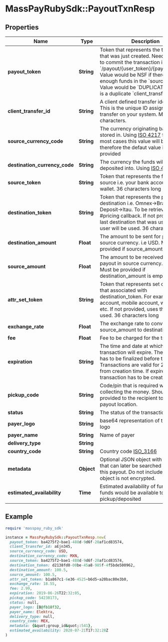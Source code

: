 # MassPayRubySdk::PayoutTxnResp

## Properties

| Name | Type | Description | Notes |
| ---- | ---- | ----------- | ----- |
| **payout_token** | **String** | Token that represents the transaction that was just created. Need to be used to commit the transaction in &#x60;/payout/{user_token}/{payout_token}&#x60;. Value would be NSF if there are not enough funds in the &#x60;source_token&#x60;. Value would be &#x60;DUPLICATE&#x60; if there is a duplicate &#x60;client_transfer_id&#x60;. |  |
| **client_transfer_id** | **String** | A client defined transfer identifier. This is the unique ID assigned to the transfer on your system. Max 50 characters. |  |
| **source_currency_code** | **String** | The currency originating balance is stored in. Using [ISO 4217](https://en.wikipedia.org/wiki/ISO_4217) format. In most cases this value will be USD, and therefore the defaut value if none is provided |  |
| **destination_currency_code** | **String** | The currency the funds will be deposited into. Using [ISO 4217](https://en.wikipedia.org/wiki/ISO_4217) format |  |
| **source_token** | **String** | Token that represents the funding source i.e. your bank account, user&#39;s wallet. 36 characters long |  |
| **destination_token** | **String** | Token that represents the payout destination i.e. Omnex-&gt;Brazil-&gt;Bank Deposit-&gt;Itau. To be retrieved from the #pricing callback. If not provided, the last destination that was used for this user will be used. 36 characters long |  |
| **destination_amount** | **Float** | The amount to be sent for payout in source currency. i.e USD. Must be provided if source_amount is empty |  |
| **source_amount** | **Float** | The amount to be received by the payout in source currency. i.e USD. Must be provided if destination_amount is empty |  |
| **attr_set_token** | **String** | Token that represents set of attributes that associated with destination_token. For example, bank account, mobile account, wallet id, etc. If not provided, uses the last one used. 36 characters long |  |
| **exchange_rate** | **Float** | The exchange rate to convert source_amount to destination_amount |  |
| **fee** | **Float** | Fee to be charged for the transaction |  |
| **expiration** | **String** | The time and date at which the transaction will expire. The transaction has to be finalized before this time. Transactions are valid for 2 minutes from creation time. If expired, a new transaction has to be created. |  |
| **pickup_code** | **String** | Code/pin that is required when collecting the money. Should be provided to the recipient to present to payout location. |  |
| **status** | **String** | The status of the transaction |  |
| **payer_logo** | **String** | base64 representation of the payer logo | [optional] |
| **payer_name** | **String** | Name of payer | [optional] |
| **delivery_type** | **String** |  | [optional] |
| **country_code** | **String** | Country code [ISO_3166](https://en.wikipedia.org/wiki/ISO_3166-1_alpha-3) | [optional] |
| **metadata** | **Object** | Optional JSON object with attributes that can later be searched to locate this payout. Do not include PII as this object is not encrypted. | [optional] |
| **estimated_availability** | **Time** | Estimated availability of funds. When funds would be available to pickup/deposited |  |

## Example

```ruby
require 'masspay_ruby_sdk'

instance = MassPayRubySdk::PayoutTxnResp.new(
  payout_token: ba4275f2-bae1-488d-9d6f-20af1cd83574,
  client_transfer_id: aEjn345,
  source_currency_code: USD,
  destination_currency_code: MXN,
  source_token: ba4275f2-bae1-488d-9d6f-20af1cd83574,
  destination_token: d2138fd0-00be-45a8-985f-4f5bde500962,
  destination_amount: 100.5,
  source_amount: 100.5,
  attr_set_token: b1a867c1-6e36-4525-b6d5-a20bac80e3b0,
  exchange_rate: 18.55,
  fee: 2.99,
  expiration: 2019-06-26T22:32:05,
  pickup_code: 54238173,
  status: null,
  payer_logo: [B@fb18f32,
  payer_name: Elektra,
  delivery_type: null,
  country_code: MEX,
  metadata: {&quot;group_id&quot;:541},
  estimated_availability: 2020-07-21T17:32:28Z
)
```

